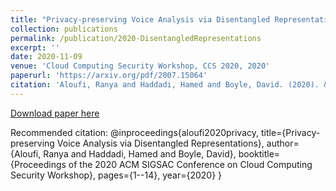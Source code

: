 ```yaml
---
title: "Privacy-preserving Voice Analysis via Disentangled Representations"
collection: publications
permalink: /publication/2020-DisentangledRepresentations
excerpt: ''
date: 2020-11-09
venue: 'Cloud Computing Security Workshop, CCS 2020, 2020'
paperurl: 'https://arxiv.org/pdf/2007.15064'
citation: 'Aloufi, Ranya and Haddadi, Hamed and Boyle, David. (2020). &quot;Privacy-preserving Voice Analysis via Disentangled Representations.'
---
```


[Download paper here](https://arxiv.org/pdf/2007.15064)

Recommended citation: 
@inproceedings{aloufi2020privacy,
  title={Privacy-preserving Voice Analysis via Disentangled Representations},
  author={Aloufi, Ranya and Haddadi, Hamed and Boyle, David},
  booktitle={Proceedings of the 2020 ACM SIGSAC Conference on Cloud Computing Security Workshop},
  pages={1--14},
  year={2020}
}
